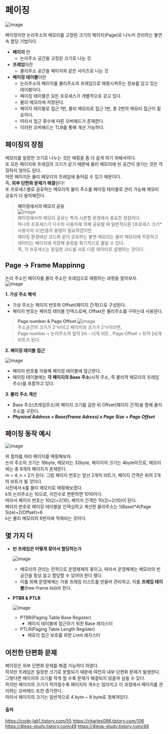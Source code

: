 # 페이징

![image](https://github.com/dlrkdus/CS_STUDY/assets/99721126/031abfbd-e2f9-48c4-bded-99acce272952)

페이징이란 논리주소의 메모리를 고정된 크기의 페이지(Page)로 나누어 관리하는 불연속 할당 기법이다. 

- **페이지** 란
  - 논리주소 공간을 고정된 크기로 나눈 것
- **프레임**이란
  - 물리주소 공간을 페이지와 같은 사이즈로 나눈 것
- **페이징 테이블**이란
  - 논리주소의 페이지를 물리주소의 프레임으로 매핑시켜주는 정보를 담고 있는 테이블이다.
  - 페이징 테이블은 모든 프로세스가 개별적으로 갖고 있다.
  - 물리 메모리에 저장된다.
  - 페이지 테이블로 접근 1번, 물리 메모리로 접근 1번, 총 2번의 메모리 접근이 필요하다.
  - 따라서 접근 횟수에 따른 오버헤드가 존재한다.
  - 이러한 오버헤드는 TLB를 통해 개선 가능하다.
 
## 페이징의 장점
 
메모리를 일정한 크기로 나누는 것은 매핑을 좀 더 쉽게 하기 위해서이다. <br>
또 모든 페이지와 프레임의 크기가 같기 때문에 물리 메모리에 빈 공간이 생기는 것은 걱정하지 않아도 된다. <br>
어떤 페이지든 물리 메모리의 프레임에 들어갈 수 있기 때문이다. <br>
즉, **외부 단편화 문제가 해결**된다! <br>
또 프로세스별로 공유하는 메모리의 물리 주소를 페이징 테이블로 관리 가능해 메모리 공유가 더 용이해진다. <br>
>**페이징에서의 메모리 공유**<br>
>![image](https://github.com/dlrkdus/CS_STUDY/assets/99721126/18b6cbfe-b295-4e16-bfa7-c401b279cca8)<br>
>페이징에서의 메모리 공유는 특히 시분할 환경에서 중요한 장점이다. <br>
>하나의 프로세스가 다수의 사용자에 의해 공유될 때 일반적으론 [프로세스 크기*사용자의 수]만큼의 용량이 필요하겠지만 <br>
>페이징 환경에선 코드와 같이 공유하는 불변 메모리는 물리 메모리에 저장하고 데이터는 페이지에 저장해 용량을 획기적으로 줄일 수 있다. <br>
>즉, 각 프로세스는 동일한 코드를 서로 다른 데이터로 실행하는 것이다.


## Page -> Frame Mappinng 

논리 주소인 페이지를 물리 주소인 프레임으로 매핑하는 과정을 알아보자. <br>
![image](https://github.com/dlrkdus/CS_STUDY/assets/99721126/661639de-ded3-4fe5-b570-c6430b20c0ff)

**1. 가상 주소 해석**
  - 가상 주소는 페이지 번호와 Offset(페이지 간격)으로 구성된다.
  - 페이지 번호는 페이징 테이블 인덱스로써, Offset은 물리주소를 구하는데 사용된다.
  >**Page number & Page Offset**
  >![image](https://github.com/dlrkdus/CS_STUDY/assets/99721126/36624f69-435c-4e12-92a1-a1c202e42529)<br>
  >주소공간의 크기가 2^m이고 페이지의 크기가 2^n이라면, <br>
  >Page number = 논리주소의 앞의 [m - n]개 비트 , Page Offset = 뒤의 [n]개 비트가 된다.


**2. 페이징 테이블 접근**

![image](https://github.com/dlrkdus/CS_STUDY/assets/99721126/3f76eb4b-dd65-428f-aaa0-9c20f26c291d)

  - 페이지 번호를 이용해 페이징 테이블에 접근한다.
  - 페이징 테이블에는 **각 페이지의 Base 주소**(시작 주소, 즉 물리적 메모리의 프레임 주소)를 포함하고 있다.

**3. 물리 주소 계산**
  - Base 주소(프레임주소)와 페이지 크기를 곱한 뒤 Offset(페이지 간격)을 합해 물리 주소를 구한다.
  - ***Physical Address = Base(Frame Adress) x Page Size + Page Offset***


## 페이징 동작 예시

![image](https://github.com/dlrkdus/CS_STUDY/assets/99721126/9fe92114-3799-402f-b31f-a4891dad856c)

위 절차를 따라 페이지를 매핑해보자. <br>
논리 주소의 크기는 16byte, 메모리는 32byte, 페이지의 크기는 4byte이므로, 메모리에는 총 8개의 페이지가 존재한다. <br>
m = 4, n = 2가 된다. 그럼 페이지 번호는 앞선 2개의 비트가, 페이지 간격은 뒤의 2개의 비트가 될 것이다. <br>
사진에서 k를 물리 메모리로 매핑해보겠다. <br>
k의 논리주소는 10으로, 이진수로 변환하면 1010이다. <br>
따라서 페이지 번호는 10(2)=2(10), 페이지 간격은 10(2)=2(10)이 된다. <br>
페이지 번호로 페이징 테이블을 인덱싱하고 계산한 물리주소는 1(Base)*4(Page Size)+2(Offset)=6 <br>
k는 물리 메모리의 6번지에 적재되는 것이다. <br>

## 몇 가지 더 

- **빈 프레임은 어떻게 찾아서 할당하는가**

  ![image](https://github.com/dlrkdus/CS_STUDY/assets/99721126/fd904059-e6bc-479c-8442-0fdb83ca799e)

  - 메모리의 관리는 전적으로 운영체제의 몫이고, 따라서 운영체제는 메모리의 빈 공간을 항상 알고 할당할 수 있어야 한다 했다.
  - 이를 위해 운영체제는 가용 프레임 리스트를 만들어 관리하고, 이를 **프레임 테이블**(free-frame list)라 한다.
 
- **PTBR & PTLR**
  
   ![image](https://github.com/dlrkdus/CS_STUDY/assets/99721126/19781b3b-1fb9-4e1f-aed0-4c012b48f668)

  - PTBR(Paging Table Base Register)
    - 페이지 테이블에 접근하기 위한 Base 레지스터
  - PTLR(Paging Table Length Register)
    - 메모리 접근 보호를 위한 Limit 레지스터


## 여전한 단편화 문제

페이징은 외부 단편화 문제를 해결 가능하다 하였다. <br>
하지만 프레임은 일정한 크기로 분할되기 때문에 여전히 내부 단편화 문제가 발생한다. <br>
그렇다면 페이지의 크기를 작게 할 수록 문제가 해결되지 않을까 싶을 수 있다. <br>
하지만 페이지의 크기가 작아질수록 페이지의 개수는 많아지고 이 과정에서 페이지를 관리하는 오버헤드 또한 증가한다. <br>
따라서 페이지의 크기는 일반적으로 4 byte ~ 8 byte로 정해져있다. <br>





#### 출처
https://code-lab1.tistory.com/55
https://charles098.tistory.com/106
https://4legs-study.tistory.com/49
https://4legs-study.tistory.com/48
